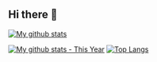 ## Hi there 👋

[![My github stats](https://github-readme-streak-stats-9m8ugfa77-denvercoder1.vercel.app/?user=tonycsoka&theme=catppuccin-mocha&hide_border=true)](https://github.com/tonycsoka)


[![My github stats - This Year](https://github-readme-stats.vercel.app/api?username=tonycsoka&count_private=true&show_icons=true&theme=catppuccin_mocha&hide_border=true)](https://github.com/tonycsoka)
[![Top Langs](https://github-readme-stats.vercel.app/api/top-langs/?username=tonycsoka&hide=php&theme=catppuccin_mocha&hide_border=true&layout=compact)](https://github.com/tonycsoka)

<!--
**tonycsoka/tonycsoka** is a ✨ _special_ ✨ repository because its `README.md` (this file) appears on your GitHub profile.

Here are some ideas to get you started:

- 🔭 I’m currently working on ...
- 🌱 I’m currently learning ...
- 👯 I’m looking to collaborate on ...
- 🤔 I’m looking for help with ...
- 💬 Ask me about ...
- 📫 How to reach me: ...
- 😄 Pronouns: ...
- ⚡ Fun fact: ...
-->
